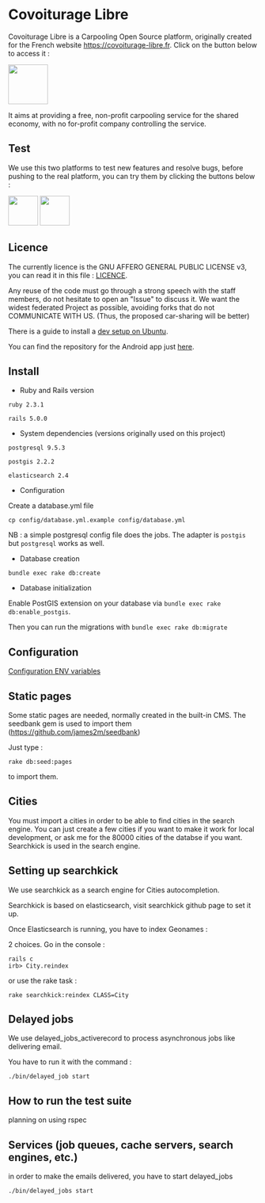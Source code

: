 # Covoiturage Libre

Covoiturage Libre is a Carpooling Open Source platform, originally created for the French website https://covoiturage-libre.fr. Click on the button below to access it :

<a href="https://covoiturage-libre.fr/" target="_blank"><img src="https://covoiturage-libre.fr/assets/covoiturage-libre-logo-cda83dd89e428d656e2b3257d695def8472a6d42463962c2d84b77ff9fd49f31.svg" height="80"/></a>

It aims at providing a free, non-profit carpooling service for the shared economy, with no for-profit company controlling the service.

## Test

We use this two platforms to test new features and resolve bugs, before pushing to the real platform, you can try them by clicking the buttons below :

<a href="https://heroku.com/deploy?template=https://github.com/covoiturage-libre/covoiturage-libre" target="_blank"><img src="https://www.herokucdn.com/deploy/button.svg" height="60"/></a>
<a href="https://my.scalingo.com/deploy?source=https://github.com/covoiturage-libre/covoiturage-libre" target="_blank"><img src="https://cdn.scalingo.com/deploy/button.svg" height="60"/></a>

## Licence

The currently licence is the GNU AFFERO GENERAL PUBLIC LICENSE v3, you can read it in this file : [LICENCE](LICENCE).

Any reuse of the code must go through a strong speech with the staff members, do not hesitate to open an "Issue" to discuss it. We want the widest federated Project as possible, avoiding forks that do not COMMUNICATE WITH US. (Thus, the proposed car-sharing will be better)


There is a guide to install a [dev setup on Ubuntu](https://github.com/covoiturage-libre/covoiturage-libre/wiki/Dev-setup-on-Ubuntu).

You can find the repository for the Android app just [here](https://github.com/serelion/covoiturage-libre-android).


## Install

* Ruby and Rails version

`ruby 2.3.1`

`rails 5.0.0`

* System dependencies (versions originally used on this project)

`postgresql 9.5.3`

`postgis 2.2.2`

`elasticsearch 2.4`

* Configuration

Create a database.yml file

`cp config/database.yml.example config/database.yml`

NB : a simple postgresql config file does the jobs. The adapter is `postgis` but `postgresql` works as well.


* Database creation

`bundle exec rake db:create`

* Database initialization

Enable PostGIS extension on your database via `bundle exec rake db:enable_postgis`.

Then you can run the migrations with `bundle exec rake db:migrate`

## Configuration

[Configuration ENV variables](https://github.com/covoiturage-libre/covoiturage-libre/wiki/Configuration-ENV-variables)

## Static pages

Some static pages are needed, normally created in the built-in CMS. The seedbank gem is used to import them (https://github.com/james2m/seedbank)

Just type :

`rake db:seed:pages`

to import them.

## Cities

You must import a cities in order to be able to find cities in the search engine. You can just create a few cities if you want to make it work for local development, or ask me for the 80000 cities of the databse if you want. Searchkick is used in the search engine.

## Setting up searchkick

We use searchkick as a search engine for Cities autocompletion.

Searchkick is based on elasticsearch, visit searchkick github page to set it up.

Once Elasticsearch is running, you have to index Geonames :

2 choices. Go in the console :

```
rails c
irb> City.reindex
```

or use the rake task :

```
rake searchkick:reindex CLASS=City
```

## Delayed jobs

We use delayed_jobs_activerecord to process asynchronous jobs like delivering email.

You have to run it with the command :

`./bin/delayed_job start`

## How to run the test suite

planning on using rspec

## Services (job queues, cache servers, search engines, etc.)

in order to make the emails delivered, you have to start delayed_jobs

`./bin/delayed_jobs start`
